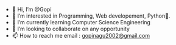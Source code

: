 - 👋 Hi, I’m @Gopi
- 👀 I’m interested in Programming, Web developement, Python🐍.
- 🌱 I’m currently learning Computer Science Engineering
- 💞️ I’m looking to collaborate on any opportunity
- 📫 How to reach me email : gopinagu2002@gmail.com

<!---
gopi/gopi is a ✨ special ✨ repository because its `README.md` (this file) appears on your GitHub profile.
You can click the Preview link to take a look at your changes.
--->
